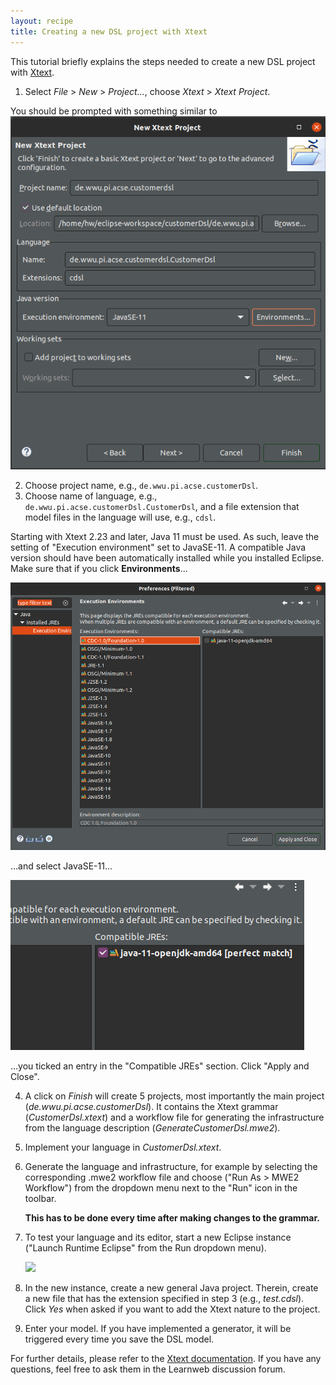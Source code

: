 ```yaml
---
layout: recipe
title: Creating a new DSL project with Xtext
---
```


This tutorial briefly explains the steps needed to create a new DSL project with [Xtext](http://www.eclipse.org/Xtext/index.html).

1. Select *File* > *New* > *Project...*, choose *Xtext* > *Xtext Project*.

You should be prompted with something similar to 
![](images/New%20Xtext%20Project.png)

2. Choose project name, e.g., `de.wwu.pi.acse.customerDsl`.
3. Choose name of language, e.g., `de.wwu.pi.acse.customerDsl.CustomerDsl`, and a file extension that model files in the language will use, e.g., `cdsl`.

Starting with Xtext 2.23 and later, Java 11 must be used. As such, leave the setting of "Execution environment" set to
JavaSE-11. A compatible Java version should have been automatically installed while you installed Eclipse. 
Make sure that if you click **Environments**...

![](images/Configuration%20of%20Java%2011.png)

...and select JavaSE-11...

![](images/Select%20compatible%20JRE.png) 

...you ticked an entry in the "Compatible JREs" section.
Click "Apply and Close".

4. A click on *Finish* will create 5 projects, most importantly the main project (*de.wwu.pi.acse.customerDsl*). It contains the Xtext grammar (*CustomerDsl.xtext*) and a workflow file for generating the infrastructure from the language description (*GenerateCustomerDsl.mwe2*).
5. Implement your language in *CustomerDsl.xtext*.
6. Generate the language and infrastructure, for example by selecting the corresponding .mwe2 workflow file and choose ("Run As > MWE2 Workflow") from the dropdown menu next to the "Run" icon in the toolbar.

   **This has to be done every time after making changes to the grammar.**

7. To test your language and its editor, start a new Eclipse instance ("Launch Runtime Eclipse" from the Run dropdown menu).

    ![](images/LaunchRuntimeEclipse.png)

8. In the new instance, create a new general Java project.
   Therein, create a new file that has the extension specified in step 3 (e.g., *test.cdsl*).
   Click *Yes* when asked if you want to add the Xtext nature to the project.
9. Enter your model. If you have implemented a generator, it will be triggered every time you save the DSL model.

For further details, please refer to the [Xtext documentation](http://www.eclipse.org/Xtext/documentation/). If you have any questions, feel free to ask them in the Learnweb discussion forum.
